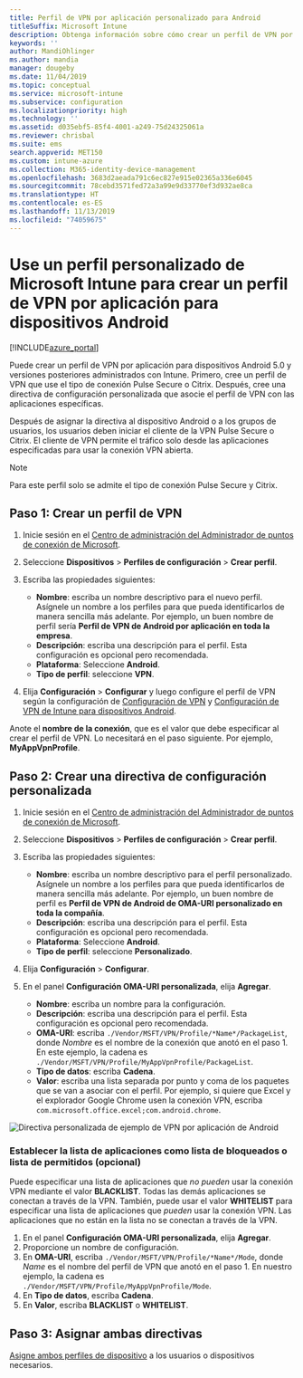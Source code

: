 ```yaml
---
title: Perfil de VPN por aplicación personalizado para Android
titleSuffix: Microsoft Intune
description: Obtenga información sobre cómo crear un perfil de VPN por aplicación para dispositivos Android administrados por Microsoft Intune.
keywords: ''
author: MandiOhlinger
ms.author: mandia
manager: dougeby
ms.date: 11/04/2019
ms.topic: conceptual
ms.service: microsoft-intune
ms.subservice: configuration
ms.localizationpriority: high
ms.technology: ''
ms.assetid: d035ebf5-85f4-4001-a249-75d24325061a
ms.reviewer: chrisbal
ms.suite: ems
search.appverid: MET150
ms.custom: intune-azure
ms.collection: M365-identity-device-management
ms.openlocfilehash: 3683d2aeada791c6ec827e915e02365a336e6045
ms.sourcegitcommit: 78cebd3571fed72a3a99e9d33770ef3d932ae8ca
ms.translationtype: HT
ms.contentlocale: es-ES
ms.lasthandoff: 11/13/2019
ms.locfileid: "74059675"
---
```

# <a name="use-a-microsoft-intune-custom-profile-to-create-a-per-app-vpn-profile-for-android-devices"></a>Use un perfil personalizado de Microsoft Intune para crear un perfil de VPN por aplicación para dispositivos Android

[!INCLUDE[azure_portal](../includes/azure_portal.md)]

Puede crear un perfil de VPN por aplicación para dispositivos Android 5.0 y versiones posteriores administrados con Intune. Primero, cree un perfil de VPN que use el tipo de conexión Pulse Secure o Citrix. Después, cree una directiva de configuración personalizada que asocie el perfil de VPN con las aplicaciones específicas.

Después de asignar la directiva al dispositivo Android o a los grupos de usuarios, los usuarios deben iniciar el cliente de la VPN Pulse Secure o Citrix. El cliente de VPN permite el tráfico solo desde las aplicaciones especificadas para usar la conexión VPN abierta.

> [!NOTE]
>
> Para este perfil solo se admite el tipo de conexión Pulse Secure y Citrix.

## <a name="step-1-create-a-vpn-profile"></a>Paso 1: Crear un perfil de VPN

1. Inicie sesión en el [Centro de administración del Administrador de puntos de conexión de Microsoft](https://go.microsoft.com/fwlink/?linkid=2109431).
2. Seleccione **Dispositivos** > **Perfiles de configuración** > **Crear perfil**.
3. Escriba las propiedades siguientes:

    - **Nombre**: escriba un nombre descriptivo para el nuevo perfil. Asígnele un nombre a los perfiles para que pueda identificarlos de manera sencilla más adelante. Por ejemplo, un buen nombre de perfil sería **Perfil de VPN de Android por aplicación en toda la empresa**.
    - **Descripción**: escriba una descripción para el perfil. Esta configuración es opcional pero recomendada.
    - **Plataforma**: Seleccione **Android**.
    - **Tipo de perfil**: seleccione **VPN**.

4. Elija **Configuración** > **Configurar** y luego configure el perfil de VPN según la configuración de [Configuración de VPN](vpn-settings-configure.md) y [Configuración de VPN de Intune para dispositivos Android](vpn-settings-android.md).

Anote el **nombre de la conexión**, que es el valor que debe especificar al crear el perfil de VPN. Lo necesitará en el paso siguiente. Por ejemplo, **MyAppVpnProfile**.

## <a name="step-2-create-a-custom-configuration-policy"></a>Paso 2: Crear una directiva de configuración personalizada

1. Inicie sesión en el [Centro de administración del Administrador de puntos de conexión de Microsoft](https://go.microsoft.com/fwlink/?linkid=2109431).
2. Seleccione **Dispositivos** > **Perfiles de configuración** > **Crear perfil**.
3. Escriba las propiedades siguientes:

    - **Nombre**: escriba un nombre descriptivo para el perfil personalizado. Asígnele un nombre a los perfiles para que pueda identificarlos de manera sencilla más adelante. Por ejemplo, un buen nombre de perfil es **Perfil de VPN de Android de OMA-URI personalizado en toda la compañía**.
    - **Descripción**: escriba una descripción para el perfil. Esta configuración es opcional pero recomendada.
    - **Plataforma**: Seleccione **Android**.
    - **Tipo de perfil**: seleccione **Personalizado**.

4. Elija **Configuración** > **Configurar**.
5. En el panel **Configuración OMA-URI personalizada**, elija **Agregar**.
    - **Nombre**: escriba un nombre para la configuración.
    - **Descripción**: escriba una descripción para el perfil. Esta configuración es opcional pero recomendada.
    - **OMA-URI**: escriba `./Vendor/MSFT/VPN/Profile/*Name*/PackageList`, donde *Nombre* es el nombre de la conexión que anotó en el paso 1. En este ejemplo, la cadena es `./Vendor/MSFT/VPN/Profile/MyAppVpnProfile/PackageList`.
    - **Tipo de datos**: escriba **Cadena**.
    - **Valor**: escriba una lista separada por punto y coma de los paquetes que se van a asociar con el perfil. Por ejemplo, si quiere que Excel y el explorador Google Chrome usen la conexión VPN, escriba `com.microsoft.office.excel;com.android.chrome`.

![Directiva personalizada de ejemplo de VPN por aplicación de Android](./media/android-pulse-secure-per-app-vpn/android_per_app_vpn_oma_uri.png)

### <a name="set-your-app-list-to-blacklist-or-whitelist-optional"></a>Establecer la lista de aplicaciones como lista de bloqueados o lista de permitidos (opcional)

Puede especificar una lista de aplicaciones que *no pueden* usar la conexión VPN mediante el valor **BLACKLIST**. Todas las demás aplicaciones se conectan a través de la VPN. También, puede usar el valor **WHITELIST** para especificar una lista de aplicaciones que *pueden* usar la conexión VPN. Las aplicaciones que no están en la lista no se conectan a través de la VPN.

1. En el panel **Configuración OMA-URI personalizada**, elija **Agregar**.
2. Proporcione un nombre de configuración.
3. En **OMA-URI**, escriba `./Vendor/MSFT/VPN/Profile/*Name*/Mode`, donde *Name* es el nombre del perfil de VPN que anotó en el paso 1. En nuestro ejemplo, la cadena es `./Vendor/MSFT/VPN/Profile/MyAppVpnProfile/Mode`.
4. En **Tipo de datos**, escriba **Cadena**.
5. En **Valor**, escriba **BLACKLIST** o **WHITELIST**.

## <a name="step-3-assign-both-policies"></a>Paso 3: Asignar ambas directivas

[Asigne ambos perfiles de dispositivo](device-profile-assign.md) a los usuarios o dispositivos necesarios.

